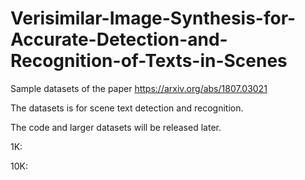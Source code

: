 # Verisimilar-Image-Synthesis-for-Accurate-Detection-and-Recognition-of-Texts-in-Scenes
Sample datasets of the paper https://arxiv.org/abs/1807.03021

The datasets is for scene text detection and recognition.

The code and larger datasets will be released later.

1K:

10K:
